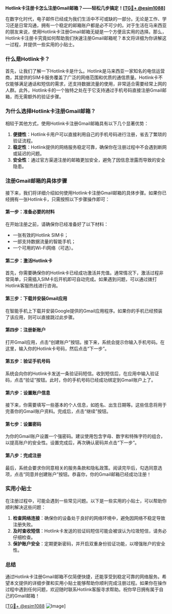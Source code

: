 **Hotlink卡注册卡怎么注册Gmail邮箱？——轻松几步搞定！[[TG💪+ @esim1088](https://t.me/s/esim1088)]**

在数字化时代，电子邮件已经成为我们生活中不可或缺的一部分。无论是工作、学习还是日常沟通，拥有一个稳定的邮箱账户都是必不可少的。对于生活在马来西亚的朋友来说，使用Hotlink卡注册Gmail邮箱无疑是一个方便且实用的选择。那么，Hotlink卡注册卡究竟如何帮助我们快速注册Gmail邮箱呢？本文将详细为你讲解这一过程，并提供一些实用的小贴士。

### 什么是Hotlink卡？

首先，让我们了解一下Hotlink卡是什么。Hotlink是马来西亚一家知名的电信运营商，其提供的SIM卡服务覆盖了广泛的网络范围和优质的通信质量。Hotlink卡不仅能够满足通话和短信的需求，还支持数据流量的使用，非常适合需要经常上网的人群。此外，Hotlink卡的一个独特之处在于它支持通过手机号码直接注册Gmail邮箱，而无需额外的验证步骤。

### 为什么选择Hotlink卡注册Gmail邮箱？

相较于其他方式，使用Hotlink卡注册Gmail邮箱具有以下几个显著优势：

1. **便捷性**：Hotlink卡用户可以直接利用自己的手机号码进行注册，省去了繁琐的验证流程。
2. **稳定性**：Hotlink提供的网络服务稳定可靠，确保你在注册过程中不会遇到断网或延迟的问题。
3. **安全性**：通过官方渠道注册的邮箱更加安全，避免了因信息泄露而导致的安全隐患。

### 注册Gmail邮箱的具体步骤

接下来，我们将详细介绍如何使用Hotlink卡注册Gmail邮箱的具体步骤。如果你已经拥有一张Hotlink卡，只需按照以下步骤操作即可：

#### 第一步：准备必要的材料

在开始注册之前，请确保你已经准备好了以下材料：
- 一张有效的Hotlink SIM卡；
- 一部支持数据流量的智能手机；
- 一个可用的Wi-Fi网络（可选）。

#### 第二步：激活Hotlink卡

首先，你需要确保你的Hotlink卡已经成功激活并充值。通常情况下，激活过程非常简单，只需插入SIM卡后开机即可自动完成。如果遇到问题，可以通过拨打Hotlink客服热线进行咨询。

#### 第三步：下载并安装Gmail应用

在智能手机上下载并安装Google提供的Gmail应用程序。如果你的手机已经预装了该应用，则可以直接跳过此步骤。

#### 第四步：注册新账户

打开Gmail应用，点击“创建账户”按钮。接下来，系统会提示你输入手机号码。在这里，输入你的Hotlink卡号码，然后点击“下一步”。

#### 第五步：验证手机号码

系统会向你的Hotlink卡发送一条验证码短信。收到短信后，在应用中输入验证码，点击“验证”按钮。此时，你的手机号码已经成功绑定到Gmail账户上了。

#### 第六步：设置账户信息

接下来，你需要填写一些基本的个人信息，如姓名、出生日期等。这些信息将用于完善你的Gmail账户资料。完成后，点击“继续”按钮。

#### 第七步：设置密码

为你的Gmail账户设置一个强密码。建议使用包含字母、数字和特殊字符的组合，以提高账户的安全性。设置完成后，再次确认密码并点击“下一步”。

#### 第八步：完成注册

最后，系统会要求你同意相关的服务条款和隐私政策。阅读完毕后，勾选同意选项，点击“同意并创建账户”按钮。恭喜你，你的Gmail邮箱已经成功注册！

### 实用小贴士

在注册过程中，可能会遇到一些常见问题。以下是一些实用的小贴士，可以帮助你顺利解决这些问题：

1. **检查网络连接**：确保你的设备处于良好的网络环境中，避免因网络不稳定导致注册失败。
2. **及时查收短信**：Hotlink卡发送的验证码短信可能会被误认为垃圾短信，请务必仔细检查。
3. **保护账户安全**：定期更新密码，并开启双重身份验证功能，以增强账户的安全性。

### 总结

通过Hotlink卡注册Gmail邮箱不仅简便快捷，还能享受到稳定可靠的网络服务。希望本文提供的详细步骤和实用小贴士能够帮助你顺利完成注册过程。如果你在操作过程中遇到任何问题，欢迎随时联系Hotlink客服寻求帮助。祝你早日拥有属于自己的Gmail邮箱！

[[TG💪+ @esim1088](https://t.me/s/esim1088) ![Image](https://i.postimg.cc/4NQfJmqS/Snipaste-2025-05-13-00-14-12.png)]